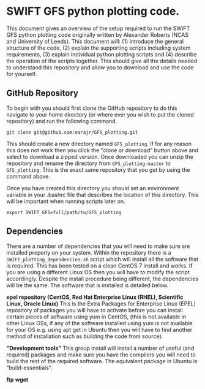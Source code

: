 # SWIFT GFS python plotting code.

This document gives an overview of the setup required to run the SWIFT GFS python plotting code originally written by Alexander Roberts (NCAS and University of Leeds). This document will: (1) introduce the general structure of the code, (2) explain the supporting scripts including system requirements, (3) explain individual python plotting scripts and (4) describe the operation of the scripts together. This should give all the details needed to understand this repository and allow you to download and use the code for yourself.

## GitHub Repository

To begin with you should first clone the GitHub repository to do this navigate to your home directory (or where ever you wish to put the cloned repository) and run the following command.


`git clone git@github.com:earajr/GFS_plotting.git`


This should create a new directory named `GFS_plotting`. If for any reason this does not work then you click the "clone or download" button above and select to download a zipped version. Once downloaded you can unzip the repository and rename the directory from `GFS_plotting-master` to `GFS_plotting`. This is the exact same repository that you get by using the command above.


Once you have created this directory you should set an environment variable in your .bashrc file that describes the location of this directory. This will be important when running scripts later on.


`export SWIFT_GFS=full/path/to/GFS_plotting`

## Dependencies

There are a number of dependencies that you will need to make sure are installed properly on your system. Within the repository there is a `SWIFT_plotting_dependencies.sh` script which will install all the software that is required. This has been tested on a clean CentOS 7 install and works. If you are using a different Linux OS then you will have to modify the script accordingly. Despite the install procedure being different, the dependencies will be the same. The software that is installed is detailed below.

**epel repository (CentOS, Red Hat Enterprise Linux (RHEL), Scientific Linux, Oracle Linux)**
This is the Extra Packages for Enterprise Linux (EPEL) repository of packages you will have to activate before you can install certain pieces of software using yum in CentOS, (this is not available in other Linux OSs, if any of the software installed using yum is not available for your OS e.g. using apt get in Ubuntu then you will have to find another method of installation such as building the code from source).

**"Development tools"**
This group install will install a number of useful (and required) packages and make sure you have the compilers you will need to build the rest of the required software. The equivalent package in Ubuntu is “build-essentials”.

**ftp**
**wget**
